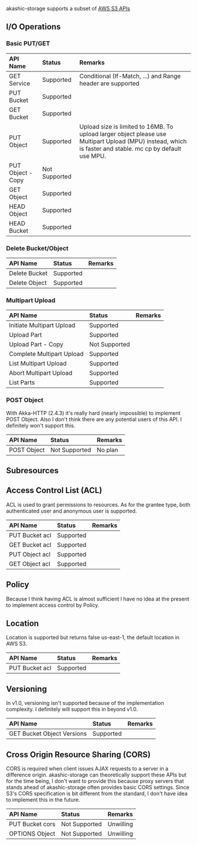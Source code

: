 akashic-storage supports a subset of [AWS S3 APIs](http://docs.aws.amazon.com/ja_jp/AmazonS3/latest/API/APIRest.html)

## I/O Operations

### Basic PUT/GET

| API Name | Status | Remarks |
|:--|:--|:--|
| GET Service | Supported | Conditional (If-Match, ...) and Range header are supported |
| PUT Bucket | Supported | |
| GET Bucket | Supported | |
| PUT Object | Supported | Upload size is limited to 16MB. To upload larger object please use Multipart Upload (MPU) instead, which is faster and stable. mc cp by default use MPU. |
| PUT Object - Copy | Not Supported | |
| GET Object | Supported | |
| HEAD Object | Supported | |
| HEAD Bucket | Supported | |


### Delete Bucket/Object

| API Name | Status | Remarks |
|:--|:--|:--|
| Delete Bucket | Supported | |
| Delete Object | Supported | |

### Multipart Upload

| API Name | Status | Remarks |
|:--|:--|:--|
| Initiate Multipart Upload | Supported | |
| Upload Part | Supported | |
| Upload Part - Copy | Not Supported | |
| Complete Multipart Upload | Supported | |
| List Multipart Upload | Supported | |
| Abort Multipart Upload | Supported | |
| List Parts | Supported | |

### POST Object

With Akka-HTTP (2.4.3) it's really hard (nearly impossible) to implement POST Object.
Also I don't think there are any potential users of this API.
I definitely won't support this.

| API Name | Status | Remarks |
|:--|:--|:--|
| POST Object | Not Supported | No plan |

## Subresources

## Access Control List (ACL)

ACL is used to grant permissions to resources.
As for the grantee type, both authenticated user and anonymous user
is supported.

| API Name | Status | Remarks |
|:--|:--|:--|
| PUT Bucket acl | Supported | |
| GET Bucket acl | Supported | |
| PUT Object acl | Supported | |
| GET Object acl | Supported | |

## Policy

Because I think having ACL is almost sufficient
I have no idea at the present to implement access control by Policy.

## Location
Location is supported but returns false us-east-1, the default location in AWS S3.

| API Name | Status | Remarks |
|:--|:--|:--|
| PUT Bucket acl | Supported | |

## Versioning
In v1.0, versioning isn't supported because of the implementation complexity.
I definitely will support this in beyond v1.0.

| API Name | Status | Remarks |
|:--|:--|:--|
| GET Bucket Object Versions | Supported | |

## Cross Origin Resource Sharing (CORS)

CORS is required when client issues AJAX requests to a server in a difference origin.
akashic-storage can theoretically support these APIs but
for the time being, I don't want to provide this because
proxy servers that stands ahead of akashic-storage often provides basic CORS settings.
Since S3's CORS specification is bit different from the standard, I don't have idea to
implement this in the future.

| API Name | Status | Remarks |
|:--|:--|:--|
| PUT Bucket cors | Not Supported | Unwilling |
| OPTIONS Object | Not Supported | Unwilling |





